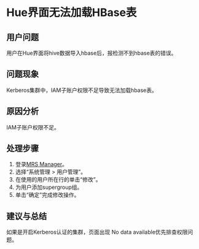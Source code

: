# Hue界面无法加载HBase表<a name="ZH-CN_TOPIC_0232157193"></a>

## 用户问题<a name="section18305143583116"></a>

用户在Hue界面将hive数据导入hbase后，报检测不到hbase表的错误。

## 问题现象<a name="section117424454313"></a>

Kerberos集群中，IAM子账户权限不足导致无法加载hbase表。

## 原因分析<a name="section1237061220324"></a>

IAM子账户权限不足。

## 处理步骤<a name="section185969433257"></a>

1.  登录[MRS Manager](https://support.huaweicloud.com/usermanual-mrs/mrs_01_0102.html)。
2.  选择“系统管理 \> 用户管理”。
3.  在使用的用户所在行的单击“修改”。
4.  为用户添加supergroup组。
5.  单击“确定”完成修改操作。

## 建议与总结<a name="section8898183420"></a>

如果是开启Kerberos认证的集群，页面出现 No data available优先排查权限问题。

